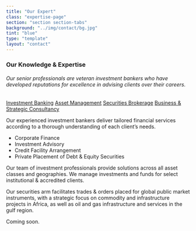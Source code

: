 ```yaml
---
title: "Our Expert"
class: "expertise-page"
section: "section section-tabs"
background: "../img/contact/bg.jpg"
tint: "blue"
type: "template"
layout: "contact"
---
```

<div class="container">
  <div class="card">  
    <div class="row">
      <div class="col-sm-12 nav-header-col">    
        <h3>Our Knowledge & Expertise</h3>
        <h6>
          Our senior professionals are veteran investment bankers who have developed reputations for excellence in advising clients over their careers.
        </h6>        
      </div>
    </div>
    <div class="row">
      <div class="col-sm-2 nav-headernav-col">
        <div class="nav flex-column nav-pills" id="v-pills-tab" role="tablist" aria-orientation="vertical">
          <a class="nav-link nav-link-card active" id="v-pills-investment-tab" data-toggle="pill" href="#v-pills-investment" role="tab" aria-controls="v-pills-investment" aria-selected="true">Investment Banking</a>
          <a class="nav-link nav-link-card" id="v-pills-asset-tab" data-toggle="pill" href="#v-pills-asset" role="tab" aria-controls="v-pills-asset" aria-selected="false">Asset Management</a>
          <a class="nav-link nav-link-card" id="v-pills-securities-tab" data-toggle="pill" href="#v-pills-securities" role="tab" aria-controls="v-pills-securities" aria-selected="false">Securities Brokerage</a>
          <a class="nav-link nav-link-card" id="v-pills-consult-tab" data-toggle="pill" href="#v-pills-consult" role="tab" aria-controls="v-pills-consult" aria-selected="false">Business & Strategic Consultancy</a>
        </div>
      </div>
      <div class="col-sm-10">
        <div class="tab-content" id="v-pills-tabContent">  
          <div class="tab-pane fade show active" id="v-pills-investment" role="tabpanel" aria-labelledby="v-pills-investment-tab">
            <p>
              Our experienced investment bankers deliver tailored financial services according to a thorough understanding of each client’s needs.
            </p>     
            <ul>
              <li>Corporate Finance </li>
              <li>Investment Advisory</li>
              <li>Credit Facility Arrangement</li>
              <li>Private Placement of Debt & Equity Securities</li>
            </ul>
          </div>
          <div class="tab-pane fade" id="v-pills-asset" role="tabpanel" aria-labelledby="v-pills-asset-tab">
            <p>
              Our team of investment professionals provide solutions across all asset classes and geographies. We manage investments and funds for select institutional & accredited clients.
            </p>     
          </div>
          <div class="tab-pane fade" id="v-pills-securities" role="tabpanel" aria-labelledby="v-pills-securities-tab">
            <p>
              Our securities arm facilitates trades & orders placed for global public market instruments, with a strategic focus on commodity and infrastructure projects in Africa, as well as oil and gas infrastructure and services in the gulf region.
            </p>     
          </div>
          <div class="tab-pane fade" id="v-pills-consult" role="tabpanel" aria-labelledby="v-pills-consult-tab">
            <p>
              Coming soon.
            </p>     
          </div>          
        </div>
      </div>
    </div>
  </div>
</div>
